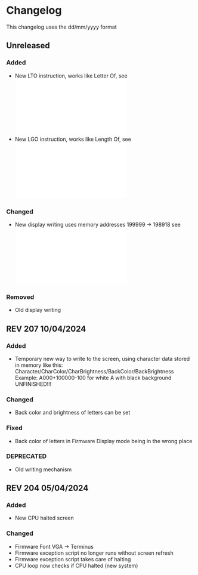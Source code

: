# Changelog

This changelog uses the dd/mm/yyyy format

## Unreleased

### Added
- New LTO instruction, works like Letter Of, see ![here](./README.md#other)
- New LGO instruction, works like Length Of, see ![here](./README.md#other)

### Changed
- New display writing uses memory addresses 199999 -> 198918 see ![Firmware reserved addresses](./README.md#firmware-reserved-addresses)

### Removed
- Old display writing

## REV 207 10/04/2024

### Added
- Temporary new way to write to the screen, using character data stored in memory like this: \
Character/CharColor/CharBrightness/BackColor/BackBrightness
Example: A000+100000-100 for white A with black background \
UNFINISHED!!!

### Changed
- Back color and brightness of letters can be set

### Fixed
- Back color of letters in Firmware Display mode being in the wrong place

### DEPRECATED
- Old writing mechanism

## REV 204 05/04/2024

### Added
- New CPU halted screen

### Changed
- Firmware Font VGA -> Terminus
- Firmware exception script no longer runs without screen refresh
- Firmware exception script takes care of halting
- CPU loop now checks if CPU halted (new system)